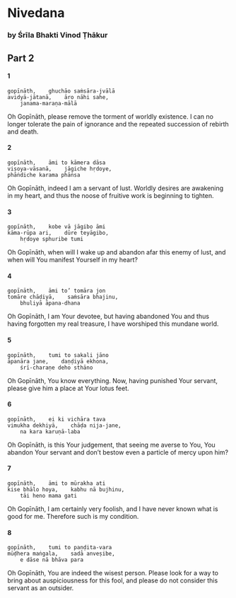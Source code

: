 # Nivedana

### by Śrīla Bhakti Vinod Ṭhākur

## Part 2

#### 1

    gopīnāth,    ghuchāo saṁsāra-jvālā
    avidyā-jātanā,    āro nāhi sahe,
        janama-maraṇa-mālā

Oh Gopīnāth, please remove the torment of worldly existence. I can no longer tolerate the pain of ignorance and the repeated succession of rebirth and death.

#### 2

    gopīnāth,    āmi to kāmera dāsa
    viṣoya-vāsanā,    jāgiche hṛdoye,
    phāṅdiche karama phāṅsa

Oh Gopīnāth, indeed I am a servant of lust. Worldly desires are awakening in my heart, and thus the noose of fruitive work is beginning to tighten.

#### 3

    gopīnāth,    kobe vā jāgibo āmi
    kāma-rūpa ari,    dūre teyāgibo,
        hṛdoye sphuribe tumi

Oh Gopīnāth, when will I wake up and abandon afar this enemy of lust, and when will You manifest Yourself in my heart?

#### 4

    gopīnāth,    āmi to’ tomāra jon
    tomāre chāḍiyā,    saṁsāra bhajinu,
        bhuliyā āpana-dhana

Oh Gopīnāth, I am Your devotee, but having abandoned You and thus having forgotten my real treasure, I have worshiped this mundane world.

#### 5

    gopīnāth,    tumi to sakali jāno
    āpanāra jane,    daṇḍiyā ekhona,
        śrī-charaṇe deho sthāno

Oh Gopīnāth, You know everything. Now, having punished Your servant, please give him a place at Your lotus feet.

#### 6

    gopīnāth,    ei ki vichāra tava
    vimukha dekhiyā,    chāḍa nija-jane,
        na kara karuṇā-laba

Oh Gopīnāth, is this Your judgement, that seeing me averse to You, You abandon Your servant and don’t bestow even a particle of mercy upon him?

#### 7

    gopīnāth,    āmi to mūrakha ati
    kise bhālo hoya,    kabhu nā bujhinu,
        tāi heno mama gati

Oh Gopīnāth, I am certainly very foolish, and I have never known what is good for me. Therefore such is my condition.

#### 8

    gopīnāth,    tumi to paṇḍita-vara
    mūḍhera maṅgala,    sadā anveṣibe,
        e dāse nā bhāva para

Oh Gopīnāth, You are indeed the wisest person. Please look for a way to bring about auspiciousness for this fool, and please do not consider this servant as an outsider.

